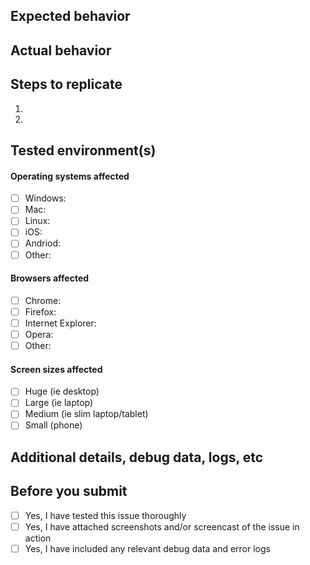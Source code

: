 ## Expected behavior

## Actual behavior

## Steps to replicate
1.
2.

## Tested environment(s)
#### Operating systems affected
- [ ] Windows:
- [ ] Mac: 
- [ ] Linux: 
- [ ] iOS: 
- [ ] Andriod:
- [ ] Other:

#### Browsers affected
- [ ] Chrome: 
- [ ] Firefox: 
- [ ] Internet Explorer:
- [ ] Opera: 
- [ ] Other:

#### Screen sizes affected
- [ ] Huge (ie desktop)
- [ ] Large (ie laptop)
- [ ] Medium (ie slim laptop/tablet)
- [ ] Small (phone)

## Additional details, debug data, logs, etc

## Before you submit
- [ ] Yes, I have tested this issue thoroughly
- [ ] Yes, I have attached screenshots and/or screencast of the issue in action
- [ ] Yes, I have included any relevant debug data and error logs
